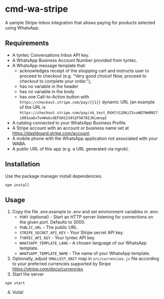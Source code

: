 # cmd-wa-stripe

A sample Stripe-Inbox integration that allows paying for products selected using WhatsApp.

## Requirements

* A tyntec Conversations Inbox API key.
* A WhatsApp Business Account Number provided from tyntec.
* A WhatsApp message template that:
  * acknowledges receipt of the shopping cart and instructs user to proceed to checkout (e.g. "Very good choice! Now, proceed to checkout to complete your order."),
  * has no variable in the header
  * has no variable in the body
  * has one Call-to-Action button with `https://checkout.stripe.com/pay/{{1}}` dynamic URL (an example of the URL is `https://checkout.stripe.com/pay/sk_test_RXHltS2OKzISvxWQ7NmRN57i001oa6x7o4#abcdEFGH1234%2F5678IJKLmnop`)
* A catalog connected to your WhatsApp Business Profile.
* A Stripe account with an account or business name set at https://dashboard.stripe.com/account.
* A mobile phone with the WhatsApp application not associated with your WABA.
* A public URL of this app (e.g. a URL generated via ngrok).

## Installation

Use the package manager install dependencies.

```
npm install
```

## Usage
1. Copy the file .env.example to .env and set environment variables in .env:
   * `PORT` (optional) - Start an HTTP server listening for connections on the given port. Defaults to 3000.
   * `PUBLIC_URL` - The public URL.
   * `STRIPE_SECRET_API_KEY` - Your Stripe secret API key.
   * `TYNTEC_API_KEY` - Your tyntec API key.
   * `WHATSAPP_TEMPLATE_LANG` - A chosen language of our WhatsApp template.
   * `WHATSAPP_TEMPLATE_NAME` - The name of your WhatsApp template.
2. Optionally, adjust `SMALLEST_UNIT` map in `src/currencies.js` file according to your preferred currencies supported by Stripe https://stripe.com/docs/currencies.
3. Start the server
```
npm start
```
4. Voilà!
